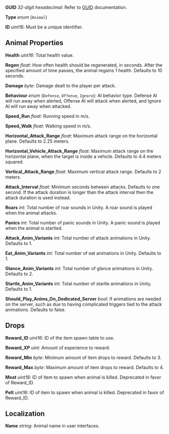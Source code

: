 **GUID** *32-digit hexadecimal*: Refer to [GUID](/GUID.md) documentation.

**Type** *enum* (`Animal`)

**ID** *uint16*: Must be a unique identifier.

Animal Properties
-----------------

**Health** *uint16*: Total health value.

**Regen** *float*: How often health should be regenerated, in seconds. After the specified amount of time passes, the animal regains 1 health. Defaults to 10 seconds.

**Damage** *byte*: Damage dealt to the player per attack.

**Behaviour** *enum* (`Defense`, `Offense`, `Ignore`): AI behavior type. Defense AI will run away when alerted, Offense AI will attack when alerted, and Ignore AI will run away when attacked.

**Speed_Run** *float*: Running speed in m/s.

**Speed_Walk** *float*: Walking speed in m/s.

**Horizontal\_Attack\_Range** *float*: Maximum attack range on the horizontal plane. Defaults to 2.25 meters.

**Horizontal\_Vehicle\_Attack\_Range** *float*: Maximum attack range on the horizontal plane, when the target is inside a vehicle. Defaults to 4.4 meters squared.

**Vertical\_Attack\_Range** *float*: Maximum vertical attack range. Defaults to 2 meters.

**Attack\_Interval** *float*: Minimum seconds between attacks. Defaults to one second. If the attack duration is longer than the attack interval then the attack duration is used instead.

**Roars** *int*: Total number of roar sounds in Unity. A roar sound is played when the animal attacks.

**Panics** *int*: Total number of panic sounds in Unity. A panic sound is played when the animal is startled.

**Attack\_Anim\_Variants** *int*: Total number of attack animations in Unity. Defaults to 1.

**Eat\_Anim\_Variants** *int*: Total number of eat animations in Unity. Defaults to 1.

**Glance\_Anim\_Variants** *int*: Total number of glance animations in Unity. Defaults to 2.

**Startle\_Anim\_Variants** *int*: Total number of startle animations in Unity. Defaults to 1.

**Should\_Play\_Anims\_On\_Dedicated\_Server** *bool*: If animations are needed on the server, such as due to having complicated triggers tied to the attack animations. Defaults to false.

Drops
-----

**Reward_ID** *uint16*: ID of the item spawn table to use.

**Reward_XP** *uint*: Amount of experience to reward.

**Reward_Min** *byte*: Minimum amount of item drops to reward. Defaults to 3.

**Reward_Max** *byte*: Maximum amount of item drops to reward. Defaults to 4.

**Meat** *uint16*: ID of item to spawn when animal is killed. Deprecated in favor of Reward_ID.

**Pelt** *uint16*: ID of item to spawn when animal is killed. Deprecated in favor of Reward_ID.

Localization
------------

**Name** *string*: Animal name in user interfaces.
